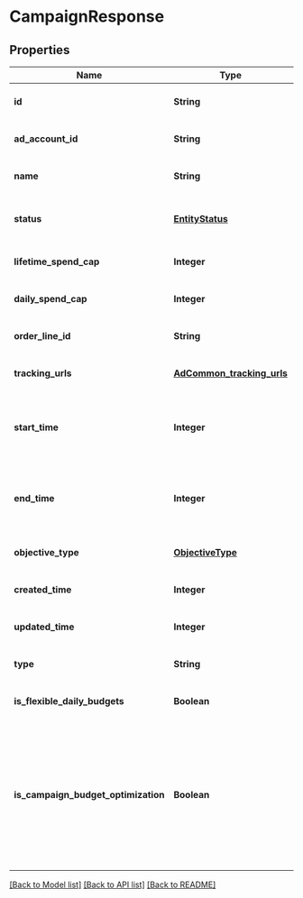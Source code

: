 # CampaignResponse
## Properties

| Name | Type | Description | Notes |
|------------ | ------------- | ------------- | -------------|
| **id** | **String** | Campaign ID. | [optional] [default to null] |
| **ad\_account\_id** | **String** | Campaign&#39;s Advertiser ID. | [optional] [default to null] |
| **name** | **String** | Campaign name. | [optional] [default to null] |
| **status** | [**EntityStatus**](EntityStatus.md) |  | [optional] [default to ACTIVE] |
| **lifetime\_spend\_cap** | **Integer** | Campaign total spending cap. | [optional] [default to null] |
| **daily\_spend\_cap** | **Integer** | Campaign daily spending cap. | [optional] [default to null] |
| **order\_line\_id** | **String** | Order line ID that appears on the invoice. | [optional] [default to null] |
| **tracking\_urls** | [**AdCommon_tracking_urls**](AdCommon_tracking_urls.md) |  | [optional] [default to null] |
| **start\_time** | **Integer** | Campaign start time. Unix timestamp in seconds. Only used for Campaign Budget Optimization (CBO) campaigns. | [optional] [default to null] |
| **end\_time** | **Integer** | Campaign end time. Unix timestamp in seconds. Only used for Campaign Budget Optimization (CBO) campaigns. | [optional] [default to null] |
| **objective\_type** | [**ObjectiveType**](ObjectiveType.md) |  | [optional] [default to null] |
| **created\_time** | **Integer** | Campaign creation time. Unix timestamp in seconds. | [optional] [default to null] |
| **updated\_time** | **Integer** | UTC timestamp. Last update time. | [optional] [default to null] |
| **type** | **String** | Always \&quot;campaign\&quot;. | [optional] [default to null] |
| **is\_flexible\_daily\_budgets** | **Boolean** | Determines if a campaign has flexible daily budgets setup. | [optional] [default to null] |
| **is\_campaign\_budget\_optimization** | **Boolean** | Determines if a campaign automatically generate ad-group level budgets given a campaign budget to maximize campaign outcome. When transitioning from non-cbo to cbo, all previous child ad group budget will be cleared. | [optional] [default to null] |

[[Back to Model list]](../README.md#documentation-for-models) [[Back to API list]](../README.md#documentation-for-api-endpoints) [[Back to README]](../README.md)

